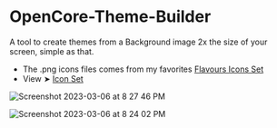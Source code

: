 # OpenCore-Theme-Builder
A tool to create themes from a Background image 2x the size of your screen, simple as that.
- The .png icons files comes from my favorites [Flavours Icons Set](https://github.com/chris1111/My-Simple-OC-Themes/tree/master/SSD_Icons/ZIP)
- View ➤ [Icon Set](https://github.com/chris1111/OpenCore-Theme-Builder/blob/Master/IconSet.md)



![Screenshot 2023-03-06 at 8 27 46 PM](https://user-images.githubusercontent.com/6248794/223297730-e2cde3c2-5dbf-447c-ac9f-0c5bfea4acaa.png)

![Screenshot 2023-03-06 at 8 24 02 PM](https://user-images.githubusercontent.com/6248794/223297742-c5c9d05c-e585-454a-8514-41c81cd366a1.png)
